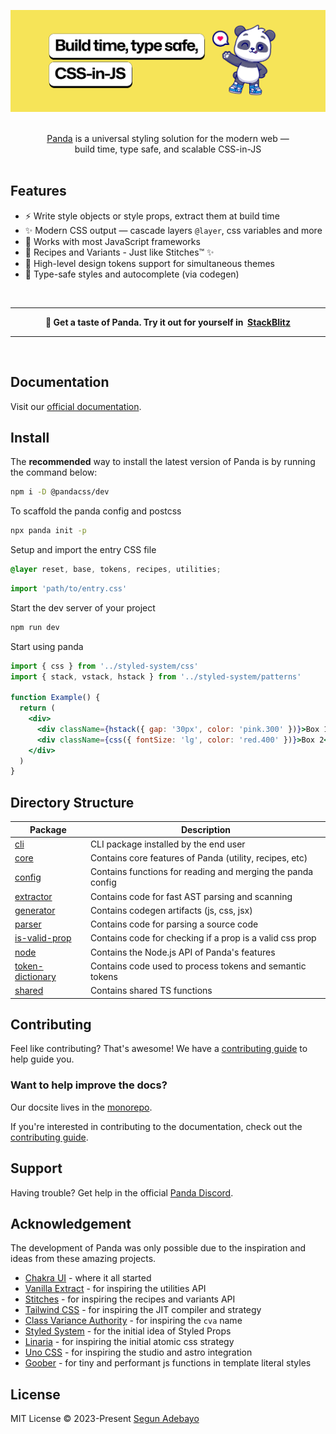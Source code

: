 ![Write typesafe styles with Panda](.github/assets/banner.png 'Write typesafe styles with Panda')

<p align="center">
  <br/>
  <a href="https://panda-css.com">Panda</a> is a universal styling solution for the modern web &mdash;
  <br/>
  build time, type safe, and scalable CSS-in-JS
  <br/><br/>
</p>

## Features

- ⚡️ Write style objects or style props, extract them at build time
- ✨ Modern CSS output — cascade layers `@layer`, css variables and more
- 🦄 Works with most JavaScript frameworks
- 🚀 Recipes and Variants - Just like Stitches™️ ✨
- 🎨 High-level design tokens support for simultaneous themes
- 💪 Type-safe styles and autocomplete (via codegen)

<br/>

---

<p align="center">
<b>
🐼 Get a taste of Panda. Try it out for yourself in&nbsp;
 <a href="https://stackblitz.com/edit/vitejs-vite-lfwyue?file=src%2FApp.tsx&terminal=dev">StackBlitz</a>
</b>
</p>

---

<br/>

## Documentation

Visit our [official documentation](https://panda-css.com/).

## Install

The **recommended** way to install the latest version of Panda is by running the command below:

```bash
npm i -D @pandacss/dev
```

To scaffold the panda config and postcss

```bash
npx panda init -p
```

Setup and import the entry CSS file

```css
@layer reset, base, tokens, recipes, utilities;
```

```jsx
import 'path/to/entry.css'
```

Start the dev server of your project

```bash
npm run dev
```

Start using panda

```jsx
import { css } from '../styled-system/css'
import { stack, vstack, hstack } from '../styled-system/patterns'

function Example() {
  return (
    <div>
      <div className={hstack({ gap: '30px', color: 'pink.300' })}>Box 1</div>
      <div className={css({ fontSize: 'lg', color: 'red.400' })}>Box 2</div>
    </div>
  )
}
```

## Directory Structure

| Package                                       | Description                                                 |
| --------------------------------------------- | ----------------------------------------------------------- |
| [cli](packages/cli)                           | CLI package installed by the end user                       |
| [core](packages/core)                         | Contains core features of Panda (utility, recipes, etc)     |
| [config](packages/config)                     | Contains functions for reading and merging the panda config |
| [extractor](packages/extractor)               | Contains code for fast AST parsing and scanning             |
| [generator](packages/generator)               | Contains codegen artifacts (js, css, jsx)                   |
| [parser](packages/parser)                     | Contains code for parsing a source code                     |
| [is-valid-prop](packages/is-valid-prop)       | Contains code for checking if a prop is a valid css prop    |
| [node](packages/node)                         | Contains the Node.js API of Panda's features                |
| [token-dictionary](packages/token-dictionary) | Contains code used to process tokens and semantic tokens    |
| [shared](packages/shared)                     | Contains shared TS functions                                |

## Contributing

Feel like contributing? That's awesome! We have a
[contributing guide](https://github.com/chakra-ui/panda/blob/main/CONTRIBUTING.md) to help guide you.

### Want to help improve the docs?

Our docsite lives in the [monorepo](./website/pages/docs/).

If you're interested in contributing to the documentation, check out the
[contributing guide](https://github.com/chakra-ui/panda/blob/main/CONTRIBUTING.md).

## Support

Having trouble? Get help in the official [Panda Discord](https://discord.gg/VQrkpsgSx7).

## Acknowledgement

The development of Panda was only possible due to the inspiration and ideas from these amazing projects.

- [Chakra UI](https://chakra-ui.com/) - where it all started
- [Vanilla Extract](https://vanilla-extract.style/) - for inspiring the utilities API
- [Stitches](https://stitches.dev/) - for inspiring the recipes and variants API
- [Tailwind CSS](https://tailwindcss.com/) - for inspiring the JIT compiler and strategy
- [Class Variance Authority](https://cva.style/) - for inspiring the `cva` name
- [Styled System](https://styled-system.com/) - for the initial idea of Styled Props
- [Linaria](https://linaria.dev/) - for inspiring the initial atomic css strategy
- [Uno CSS](https://unocss.dev) - for inspiring the studio and astro integration
- [Goober](https://goober.rocks/) - for tiny and performant js functions in template literal styles

## License

MIT License © 2023-Present [Segun Adebayo](https://github.com/segunadebayo)
